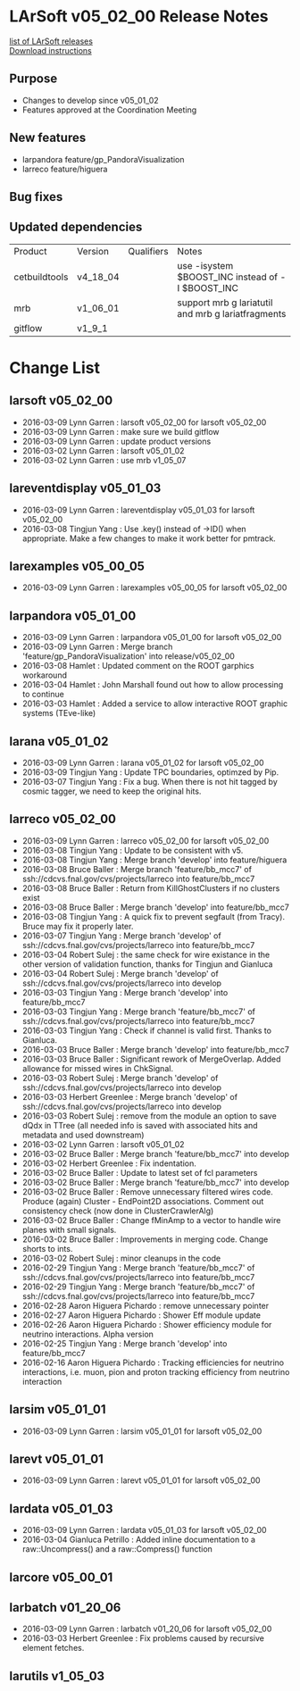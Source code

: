 # LArSoft v05_02_00 Release Notes



[list of LArSoft releases](LArSoft_release_list)  
[Download instructions](https://scisoft.fnal.gov/scisoft/bundles/larsoft/v05_02_00/larsoft-v05_02_00.html)

## Purpose

-   Changes to develop since v05_01_02
-   Features approved at the Coordination Meeting

## New features

-   larpandora feature/gp_PandoraVisualization
-   larreco feature/higuera

## Bug fixes

## Updated dependencies

|               |          |            |                                                    |
|---------------|----------|------------|----------------------------------------------------|
| Product       | Version  | Qualifiers | Notes                                              |
| cetbuildtools | v4_18_04 |            | use -isystem $BOOST_INC instead of -I $BOOST_INC   |
| mrb           | v1_06_01 |            | support mrb g lariatutil and mrb g lariatfragments |
| gitflow       | v1_9_1  |            |                                                    |

# Change List

## larsoft v05_02_00

-   2016-03-09 Lynn Garren : larsoft v05_02_00 for larsoft v05_02_00
-   2016-03-09 Lynn Garren : make sure we build gitflow
-   2016-03-09 Lynn Garren : update product versions
-   2016-03-02 Lynn Garren : larsoft v05_01_02
-   2016-03-02 Lynn Garren : use mrb v1_05_07

## lareventdisplay v05_01_03

-   2016-03-09 Lynn Garren : lareventdisplay v05_01_03 for larsoft v05_02_00
-   2016-03-08 Tingjun Yang : Use .key() instead of -\>ID() when appropriate. Make a few changes to make it work better for pmtrack.

## larexamples v05_00_05

-   2016-03-09 Lynn Garren : larexamples v05_00_05 for larsoft v05_02_00

## larpandora v05_01_00

-   2016-03-09 Lynn Garren : larpandora v05_01_00 for larsoft v05_02_00
-   2016-03-09 Lynn Garren : Merge branch 'feature/gp_PandoraVisualization' into release/v05_02_00
-   2016-03-08 Hamlet : Updated comment on the ROOT garphics workaround
-   2016-03-04 Hamlet : John Marshall found out how to allow processing to continue
-   2016-03-03 Hamlet : Added a service to allow interactive ROOT graphic systems (TEve-like)

## larana v05_01_02

-   2016-03-09 Lynn Garren : larana v05_01_02 for larsoft v05_02_00
-   2016-03-09 Tingjun Yang : Update TPC boundaries, optimzed by Pip.
-   2016-03-07 Tingjun Yang : Fix a bug. When there is not hit tagged by cosmic tagger, we need to keep the original hits.

## larreco v05_02_00

-   2016-03-09 Lynn Garren : larreco v05_02_00 for larsoft v05_02_00
-   2016-03-08 Tingjun Yang : Update to be consistent with v5.
-   2016-03-08 Tingjun Yang : Merge branch 'develop' into feature/higuera
-   2016-03-08 Bruce Baller : Merge branch 'feature/bb_mcc7' of ssh://cdcvs.fnal.gov/cvs/projects/larreco into feature/bb_mcc7
-   2016-03-08 Bruce Baller : Return from KillGhostClusters if no clusters exist
-   2016-03-08 Bruce Baller : Merge branch 'develop' into feature/bb_mcc7
-   2016-03-08 Tingjun Yang : A quick fix to prevent segfault (from Tracy). Bruce may fix it properly later.
-   2016-03-07 Tingjun Yang : Merge branch 'develop' of ssh://cdcvs.fnal.gov/cvs/projects/larreco into feature/bb_mcc7
-   2016-03-04 Robert Sulej : the same check for wire existance in the other version of validation function, thanks for Tingjun and Gianluca
-   2016-03-04 Robert Sulej : Merge branch 'develop' of ssh://cdcvs.fnal.gov/cvs/projects/larreco into develop
-   2016-03-03 Tingjun Yang : Merge branch 'develop' into feature/bb_mcc7
-   2016-03-03 Tingjun Yang : Merge branch 'feature/bb_mcc7' of ssh://cdcvs.fnal.gov/cvs/projects/larreco into feature/bb_mcc7
-   2016-03-03 Tingjun Yang : Check if channel is valid first. Thanks to Gianluca.
-   2016-03-03 Bruce Baller : Merge branch 'develop' into feature/bb_mcc7
-   2016-03-03 Bruce Baller : Significant rework of MergeOverlap. Added allowance for missed wires in ChkSignal.
-   2016-03-03 Robert Sulej : Merge branch 'develop' of ssh://cdcvs.fnal.gov/cvs/projects/larreco into develop
-   2016-03-03 Herbert Greenlee : Merge branch 'develop' of ssh://cdcvs.fnal.gov/cvs/projects/larreco into develop
-   2016-03-03 Robert Sulej : remove from the module an option to save dQdx in TTree (all needed info is saved with associated hits and metadata and used downstream)
-   2016-03-02 Lynn Garren : larsoft v05_01_02
-   2016-03-02 Bruce Baller : Merge branch 'feature/bb_mcc7' into develop
-   2016-03-02 Herbert Greenlee : Fix indentation.
-   2016-03-02 Bruce Baller : Update to latest set of fcl parameters
-   2016-03-02 Bruce Baller : Merge branch 'feature/bb_mcc7' into develop
-   2016-03-02 Bruce Baller : Remove unnecessary filtered wires code. Produce (again) Cluster - EndPoint2D associations. Comment out consistency check (now done in ClusterCrawlerAlg)
-   2016-03-02 Bruce Baller : Change fMinAmp to a vector to handle wire planes with small signals.
-   2016-03-02 Bruce Baller : Improvements in merging code. Change shorts to ints.
-   2016-03-02 Robert Sulej : minor cleanups in the code
-   2016-02-29 Tingjun Yang : Merge branch 'feature/bb_mcc7' of ssh://cdcvs.fnal.gov/cvs/projects/larreco into feature/bb_mcc7
-   2016-02-29 Tingjun Yang : Merge branch 'feature/bb_mcc7' of ssh://cdcvs.fnal.gov/cvs/projects/larreco into feature/bb_mcc7
-   2016-02-28 Aaron Higuera Pichardo : remove unnecessary pointer
-   2016-02-27 Aaron Higuera Pichardo : Shower Eff module update
-   2016-02-26 Aaron Higuera Pichardo : Shower efficiency module for neutrino interactions. Alpha version
-   2016-02-25 Tingjun Yang : Merge branch 'develop' into feature/bb_mcc7
-   2016-02-16 Aaron Higuera Pichardo : Tracking efficiencies for neutrino interactions, i.e. muon, pion and proton tracking efficiency from neutrino interaction

## larsim v05_01_01

-   2016-03-09 Lynn Garren : larsim v05_01_01 for larsoft v05_02_00

## larevt v05_01_01

-   2016-03-09 Lynn Garren : larevt v05_01_01 for larsoft v05_02_00

## lardata v05_01_03

-   2016-03-09 Lynn Garren : lardata v05_01_03 for larsoft v05_02_00
-   2016-03-04 Gianluca Petrillo : Added inline documentation to a raw::Uncompress() and a raw::Compress() function

## larcore v05_00_01

## larbatch v01_20_06

-   2016-03-09 Lynn Garren : larbatch v01_20_06 for larsoft v05_02_00
-   2016-03-03 Herbert Greenlee : Fix problems caused by recursive element fetches.

## larutils v1_05_03
